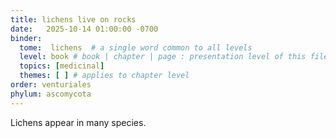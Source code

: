 ```yaml
---
title: lichens live on rocks
date:   2025-10-14 01:00:00 -0700
binder:
  tome:  lichens  # a single word common to all levels
  level: book # book | chapter | page : presentation level of this file.
  topics: [medicinal]
  themes: [ ] # applies to chapter level
order: venturiales
phylum: ascomycota
---
```

Lichens appear in many species.

